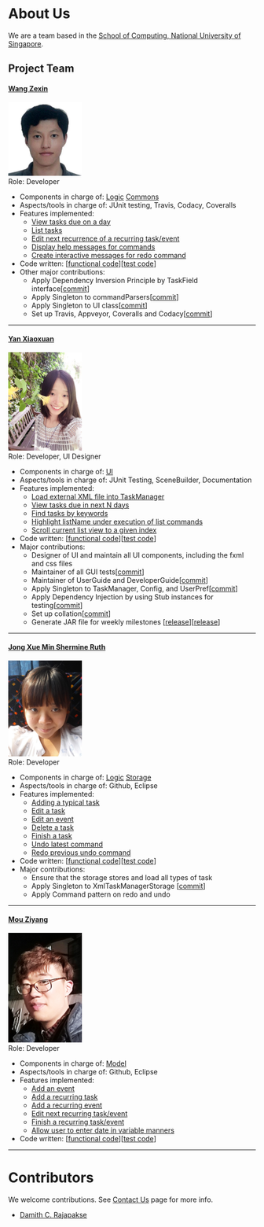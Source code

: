 # About Us

We are a team based in the [School of Computing, National University of Singapore](http://www.comp.nus.edu.sg).

## Project Team

#### [Wang Zexin](https://github.com/wangzexin)
<img src="images/wangzexin.jpg" width="150"><br>
Role: Developer <br>

* Components in charge of: [Logic](https://github.com/CS2103JAN2017-W10-B1/main/blob/master/docs/DeveloperGuide.md#23-logic-component) [Commons](https://github.com/CS2103JAN2017-W10-B1/main/blob/master/docs/DeveloperGuide.md#26-common-classes)
* Aspects/tools in charge of: JUnit testing, Travis, Codacy, Coveralls
* Features implemented:
   * [View tasks due on a day](https://github.com/CS2103JAN2017-W10-B1/main/blob/master/docs/UserGuide.md#212-view-certain-tasks-view)
   * [List tasks](https://github.com/CS2103JAN2017-W10-B1/main/blob/master/docs/UserGuide.md#28-listing-all-tasks--list)
   * [Edit next recurrence of a recurring task/event](https://github.com/CS2103JAN2017-W10-B1/main/blob/master/docs/UserGuide.md#211-edit-next-recurring-taskevent--edit-oncet)
   * [Display help messages for commands](https://github.com/CS2103JAN2017-W10-B1/main/blob/master/docs/UserGuide.md#21-viewing-help--help)
   * [Create interactive messages for redo command](https://github.com/CS2103JAN2017-W10-B1/main/blob/master/docs/UserGuide.md#215-reverse-previous-undo-command-redo)
* Code written: [[functional code](https://github.com/CS2103JAN2017-W10-B1/main/blob/master/collated/main/A0143409J.md)][[test code](https://github.com/CS2103JAN2017-W10-B1/main/tree/master/collated/test/A0143409J.md)]
* Other major contributions:
  * Apply Dependency Inversion Principle by TaskField interface[[commit](https://github.com/CS2103JAN2017-W10-B1/main/commit/cf16109842cf3476b1111f9fab33de78976f2980)]
  * Apply Singleton to commandParsers[[commit](https://github.com/CS2103JAN2017-W10-B1/main/commit/cfe0a0c5bb6462e30a509931db307d4391709353)]
  * Apply Singleton to UI class[[commit](https://github.com/CS2103JAN2017-W10-B1/main/commit/fe0b435f3577e0adde247bec969b59d90274e347)]
  * Set up Travis, Appveyor, Coveralls and Codacy[[commit](https://github.com/CS2103JAN2017-W10-B1/main/commit/b226302f6552801a7fc135d406b5ce2badf244df)]

-----

#### [Yan Xiaoxuan](https://github.com/Matilda-Yxx)
<img src="images/matilda-yxx.jpg" width="150"><br>
Role: Developer, UI Designer <br>

* Components in charge of: [UI](https://github.com/CS2103JAN2017-W10-B1/main/blob/master/docs/DeveloperGuide.md#22-ui-component)
* Aspects/tools in charge of: JUnit Testing, SceneBuilder, Documentation
* Features implemented:
  * [Load external XML file into TaskManager](https://github.com/CS2103JAN2017-W10-B1/main/blob/master/docs/UserGuide.md#216-load-file-load)
  * [View tasks due in next N days](https://github.com/CS2103JAN2017-W10-B1/main/blob/master/docs/UserGuide.md#212-view-certain-tasks-view)
  * [Find tasks by keywords](https://github.com/CS2103JAN2017-W10-B1/main/blob/master/docs/UserGuide.md#217-find-tasks-find)
  * [Highlight listName under execution of list commands](https://github.com/CS2103JAN2017-W10-B1/main/commit/59d0b98dd853afd5f920f6add8ff4a79a5d312b5)
  * [Scroll current list view to a given index](https://github.com/CS2103JAN2017-W10-B1/main/blob/master/docs/UserGuide.md#218-scroll-to--scroll)
* Code written: [[functional code](https://github.com/CS2103JAN2017-W10-B1/main/tree/master/collated/main/A0147996E.md)][[test code](https://github.com/CS2103JAN2017-W10-B1/main/tree/master/collated/test/A0147996E.md)]
* Major contributions:
  * Designer of UI and maintain all UI components, including the fxml and css files
  * Maintainer of all GUI tests[[commit](https://github.com/CS2103JAN2017-W10-B1/main/commit/ca757e1706061bfe97197f4552c43f5024f57381)]
  * Maintainer of UserGuide and DeveloperGuide[[commit](https://github.com/CS2103JAN2017-W10-B1/main/commit/bebddddb18a09124898a41a3a45178a859f7bb5c)]
  * Apply Singleton to TaskManager, Config, and UserPref[[commit](https://github.com/CS2103JAN2017-W10-B1/main/commit/d3e6ea424dc4768e3b6bd83b2527151c6e6a4eed)]
  * Apply Dependency Injection by using Stub instances for testing[[commit](https://github.com/CS2103JAN2017-W10-B1/main/commit/a1d72fe0cfbafd67f522765ebeb88bc53a5b5439)]
  * Set up collation[[commit](https://github.com/CS2103JAN2017-W10-B1/main/commit/657cf3157bac077ae0ebe8c36bfe68d632a02063)]
  * Generate JAR file for weekly milestones [[release](https://github.com/CS2103JAN2017-W10-B1/main/releases/tag/v0.3)][[release](https://github.com/CS2103JAN2017-W10-B1/main/releases/tag/v0.4)]

-----

#### [Jong Xue Min Shermine Ruth](https://github.com/ShermineJong)
<img src="images/sherminejong.jpg" width="150"><br>
Role: Developer <br>

* Components in charge of: [Logic](https://github.com/CS2103JAN2017-W10-B1/main/blob/master/docs/DeveloperGuide.md#23-logic-component) [Storage](https://github.com/CS2103JAN2017-W10-B1/main/blob/master/docs/DeveloperGuide.md#25-storage-component)
* Aspects/tools in charge of: Github, Eclipse
* Features implemented:
   * [Adding a typical task](https://github.com/CS2103JAN2017-W10-B1/main/blob/master/docs/UserGuide.md#22-adding-a-typical-task-add)
   * [Edit a task](https://github.com/CS2103JAN2017-W10-B1/main/blob/master/docs/UserGuide.md#29-editing-a-task--edit)
   * [Edit an event](https://github.com/CS2103JAN2017-W10-B1/main/blob/master/docs/UserGuide.md#210-edit-an-event--edit)
   * [Delete a task](https://github.com/CS2103JAN2017-W10-B1/main/blob/master/docs/UserGuide.md#213-deleting-a-task--delete)
   * [Finish a task](https://github.com/CS2103JAN2017-W10-B1/main/blob/master/docs/UserGuide.md#26-finishing-a-non-recurring-taskevent--finish)
   * [Undo latest command](https://github.com/CS2103JAN2017-W10-B1/main/blob/master/docs/UserGuide.md#214-undo-latest-command-undo)
   * [Redo previous undo command](https://github.com/CS2103JAN2017-W10-B1/main/blob/master/docs/UserGuide.md#215-reverse-previous-undo-command-redo)
* Code written: [[functional code](https://github.com/CS2103JAN2017-W10-B1/main/tree/master/collated/main/A0138474X.md)][[test code](https://github.com/CS2103JAN2017-W10-B1/main/tree/master/collated/test/A0138474X.md)]
* Major contributions:
  * Ensure that the storage stores and load all types of task
  * Apply Singleton to XmlTaskManagerStorage [[commit](https://github.com/CS2103JAN2017-W10-B1/main/commit/3da89de66a6bdf3d0ff87510a5d8d857e4b94905)]
  * Apply Command pattern on redo and undo

-----

#### [Mou Ziyang](http://github.com/mouziyanglovestudy)
<img src="images/MouZiyang.jpg" width="150"><br>
Role: Developer <br>

* Components in charge of: [Model](https://github.com/CS2103JAN2017-W10-B1/main/blob/master/docs/DeveloperGuide.md#24-model-component)
* Aspects/tools in charge of: Github, Eclipse
* Features implemented:
   * [Add an event](https://github.com/CS2103JAN2017-W10-B1/main/blob/master/docs/UserGuide.md#23-adding-an-event-add)
   * [Add a recurring task](https://github.com/CS2103JAN2017-W10-B1/main/blob/master/docs/UserGuide.md#24-adding-a-recurring-task-add)
   * [Add a recurring event](https://github.com/CS2103JAN2017-W10-B1/main/blob/master/docs/UserGuide.md#25-adding-a-recurring-event-add)
   * [Edit next recurring task/event](https://github.com/CS2103JAN2017-W10-B1/main/blob/master/docs/UserGuide.md#211-edit-next-recurring-taskevent--edit-nextt)
   * [Finish a recurring task/event](https://github.com/CS2103JAN2017-W10-B1/main/blob/master/docs/UserGuide.md#27-finishing-a-recurring-taskevent--finish)
   * [Allow user to enter date in variable manners](https://github.com/CS2103JAN2017-W10-B1/main/blob/master/docs/UserGuide.md#22-adding-a-typical-task-add)
* Code written: [[functional code](https://github.com/CS2103JAN2017-W10-B1/main/tree/master/collated/main/A0147984L.md)][[test code](https://github.com/CS2103JAN2017-W10-B1/main/tree/master/collated/test/A0147984L.md)]

-----

# Contributors

We welcome contributions. See [Contact Us](ContactUs.md) page for more info.

* [Damith C. Rajapakse](http://www.comp.nus.edu.sg/~damithch)

